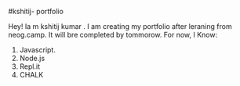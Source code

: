 #kshitij- portfolio

Hey! Ia m kshitij kumar . I am creating my portfolio after leraning from neog.camp. It will bre completed by tommorow.
For now, I Know:
1. Javascript.
2. Node.js
3. Repl.it
4. CHALK
